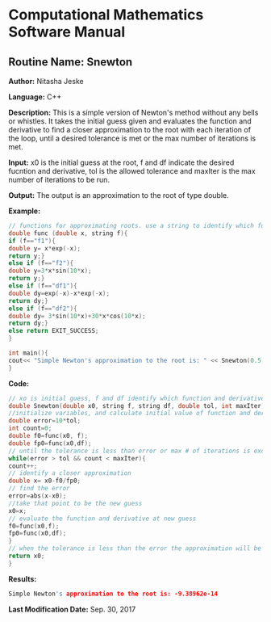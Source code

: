 # Computational Mathematics Software Manual

## **Routine Name:** Snewton

**Author:** Nitasha Jeske

**Language:** C++

**Description:** This is a simple version of Newton's method without any bells or whistles. It takes the initial guess given and evaluates the function and derivative to find a closer approximation to the root with each iteration of the loop, until a desired tolerance is met or the max number of iterations is met. 

**Input:** x0 is the initial guess at the root, f and df indicate the desired fucntion and derivative, tol is the allowed tolerance and maxIter is the max number of iterations to be run. 

**Output:** The output is an approximation to the root of type double.

**Example:**
```C++
// functions for approximating roots. use a string to identify which function is called
double func (double x, string f){
if (f=="f1"){
double y= x*exp(-x);
return y;}
else if (f=="f2"){
double y=3*x*sin(10*x);
return y;}
else if (f=="df1"){
double dy=exp(-x)-x*exp(-x);
return dy;}
else if (f=="df2"){
double dy= 3*sin(10*x)+30*x*cos(10*x);
return dy;}
else return EXIT_SUCCESS;
}

int main(){
cout<< "Simple Newton's approximation to the root is: " << Snewton(0.5, "f1", "df1", .0001, 10) <<endl;
}
```

**Code:**
```C++
// xo is initial guess, f and df identify which function and derivative in the func function
double Snewton(double x0, string f, string df, double tol, int maxIter){
//initialize variables, and calculate initial value of function and derivative
double error=10*tol;
int count=0;
double f0=func(x0, f);
double fp0=func(x0,df);
// until the tolerance is less than error or max # of iterations is exceeded
while(error > tol && count < maxIter){
count++;
// identify a closer approximation
double x= x0-f0/fp0;
// find the error
error=abs(x-x0);
//take that point to be the new guess
x0=x;
// evaluate the function and derivative at new guess
f0=func(x0,f);
fp0=func(x0,df);
}
// when the tolerance is less than the error the approximation will be returned
return x0;
}
```

**Results:**  
```C++
Simple Newton's approximation to the root is: -9.38962e-14
```

**Last Modification Date:**
Sep. 30, 2017

